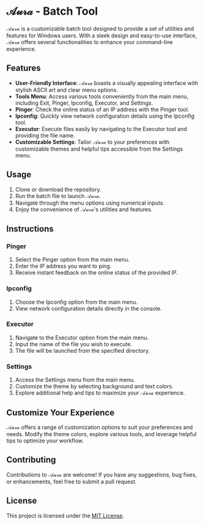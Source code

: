 # 𝒜𝓊𝓇𝒶 - Batch Tool

𝒜𝓊𝓇𝒶 is a customizable batch tool designed to provide a set of utilities and features for Windows users. With a sleek design and easy-to-use interface, 𝒜𝓊𝓇𝒶 offers several functionalities to enhance your command-line experience.

## Features

- **User-Friendly Interface**: 𝒜𝓊𝓇𝒶 boasts a visually appealing interface with stylish ASCII art and clear menu options.
- **Tools Menu**: Access various tools conveniently from the main menu, including Exit, Pinger, Ipconfig, Executor, and Settings.
- **Pinger**: Check the online status of an IP address with the Pinger tool.
- **Ipconfig**: Quickly view network configuration details using the Ipconfig tool.
- **Executor**: Execute files easily by navigating to the Executor tool and providing the file name.
- **Customizable Settings**: Tailor 𝒜𝓊𝓇𝒶 to your preferences with customizable themes and helpful tips accessible from the Settings menu.

## Usage

1. Clone or download the repository.
2. Run the batch file to launch 𝒜𝓊𝓇𝒶.
3. Navigate through the menu options using numerical inputs.
4. Enjoy the convenience of 𝒜𝓊𝓇𝒶's utilities and features.

## Instructions

### Pinger
1. Select the Pinger option from the main menu.
2. Enter the IP address you want to ping.
3. Receive instant feedback on the online status of the provided IP.

### Ipconfig
1. Choose the Ipconfig option from the main menu.
2. View network configuration details directly in the console.

### Executor
1. Navigate to the Executor option from the main menu.
2. Input the name of the file you wish to execute.
3. The file will be launched from the specified directory.

### Settings
1. Access the Settings menu from the main menu.
2. Customize the theme by selecting background and text colors.
3. Explore additional help and tips to maximize your 𝒜𝓊𝓇𝒶 experience.

## Customize Your Experience

𝒜𝓊𝓇𝒶 offers a range of customization options to suit your preferences and needs. Modify the theme colors, explore various tools, and leverage helpful tips to optimize your workflow.

## Contributing

Contributions to 𝒜𝓊𝓇𝒶 are welcome! If you have any suggestions, bug fixes, or enhancements, feel free to submit a pull request.

## License

This project is licensed under the [MIT License](LICENSE).
